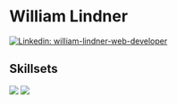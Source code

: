 <!--
**william-lindner/william-lindner** is a ✨ _special_ ✨ repository because its `README.md` (this file) appears on your GitHub profile.
-->

# William Lindner

[![Linkedin: william-lindner-web-developer](https://img.shields.io/badge/linkedin-blue?style=for-the-badge&logo=Linkedin&logoColor=white&link=https://www.linkedin.com/in/william-lindner-web-developer/)](https://www.linkedin.com/in/william-lindner-web-developer/)

## Skillsets
![](https://img.shields.io/badge/PHP-informational?style=flat-square&logo=php&logoColor=white&color=8892BF) ![](https://img.shields.io/badge/Javascript-informational?style=flat-square&logo=javascript&logoColor=black&color=f7df1e)
